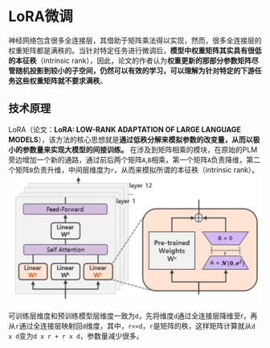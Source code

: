 # LoRA微调

神经网络包含很多全连接层，其借助于矩阵乘法得以实现，然而，很多全连接层的权重矩阵都是满秩的。当针对特定任务进行微调后，**模型中权重矩阵其实具有很低的本征秩**（intrinsic rank），因此，论文的作者认为**权重更新的那部分参数矩阵尽管随机投影到较小的子空间，仍然可以有效的学习，可以理解为针对特定的下游任务这些权重矩阵就不要求满秩**。

## 技术原理
LoRA（论文：**LoRA: LOW-RANK ADAPTATION OF LARGE LANGUAGE MODELS**），该方法的核心思想就是**通过低秩分解来模拟参数的改变量，从而以极小的参数量来实现大模型的间接训练。**
在涉及到矩阵相乘的模块，在原始的PLM旁边增加一个新的通路，通过前后两个矩阵`A`,`B`相乘，第一个矩阵`A`负责降维，第二个矩阵`B`负责升维，中间层维度为`r`，从而来模拟所谓的本征秩（intrinsic rank）。
![img](./assets/lora技术原理.png)

可训练层维度和预训练模型层维度一致为`d`，先将维度`d`通过全连接层降维至r，再从`r`通过全连接层映射回`d`维度，其中，`r<<d`，`r`是矩阵的秩，这样矩阵计算就从`d x d`变为`d x r + r x d`，参数量减少很多。

